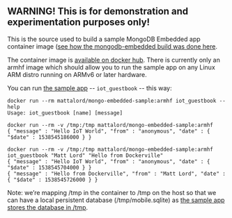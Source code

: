 ## WARNING! This is for demonstration and experimentation purposes only! 

This is the source used to build a sample MongoDB Embedded app container image ([see how the mongodb-embedded build was done here](build-instructions.md).

The container image is [available on docker hub](https://hub.docker.com/r/mattalord/mongo-embedded-sample/). There is currently only an armhf image which should allow you to run the sample app on any Linux ARM distro running on ARMv6 or later hardware.

You can run [the sample app](https://gist.github.com/mattlord/4926ddb4a1d46292e1296f9951f7ca17) -- ``iot_guestbook`` -- this way:
```
docker run --rm mattalord/mongo-embedded-sample:armhf iot_guestbook --help
Usage: iot_guestbook [name] [message]

docker run --rm -v /tmp:/tmp mattalord/mongo-embedded-sample:armhf
{ "message" : "Hello IoT World", "from" : "anonymous", "date" : { "$date" : 1538545186000 } }

docker run --rm -v /tmp:/tmp mattalord/mongo-embedded-sample:armhf iot_guestbook "Matt Lord" "Hello from Dockerville"
{ "message" : "Hello IoT World", "from" : "anonymous", "date" : { "$date" : 1538545704000 } }
{ "message" : "Hello from Dockerville", "from" : "Matt Lord", "date" : { "$date" : 1538545726000 } }
```

Note: we’re mapping /tmp in the container to /tmp on the host so that we can have a local persistent database (/tmp/mobile.sqlite) as [the sample app stores the database in /tmp](https://gist.github.com/mattlord/4926ddb4a1d46292e1296f9951f7ca17#file-iot_guestbook-c-L44).
